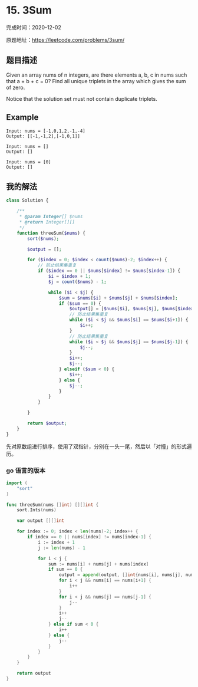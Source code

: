 # 15. 3Sum

完成时间：2020-12-02

原题地址：https://leetcode.com/problems/3sum/

## 题目描述

Given an array nums of n integers, are there elements a, b, c in nums such that a + b + c = 0? Find all unique triplets in the array which gives the sum of zero.

Notice that the solution set must not contain duplicate triplets.

## Example

```
Input: nums = [-1,0,1,2,-1,-4]
Output: [[-1,-1,2],[-1,0,1]]
```

```
Input: nums = []
Output: []
```

```
Input: nums = [0]
Output: []
```

## 我的解法
```php
class Solution {

    /**
     * @param Integer[] $nums
     * @return Integer[][]
     */
    function threeSum($nums) {
        sort($nums);

        $output = [];

        for ($index = 0; $index < count($nums)-2; $index++) {
            // 防止结果集重复
            if ($index == 0 || $nums[$index] != $nums[$index-1]) {
                $i = $index + 1;
                $j = count($nums) - 1;

                while ($i < $j) {
                    $sum = $nums[$i] + $nums[$j] + $nums[$index];
                    if ($sum == 0) {
                        $output[] = [$nums[$i], $nums[$j], $nums[$index]];
                        // 防止结果集重复
                        while ($i < $j && $nums[$i] == $nums[$i+1]) {
                            $i++;
                        }
                        // 防止结果集重复
                        while ($i < $j && $nums[$j] == $nums[$j-1]) {
                            $j--;
                        }
                        $i++;
                        $j--;
                    } elseif ($sum < 0) {
                        $i++;
                    } else {
                        $j--;
                    }                    
                }
            }

        }

        return $output;
    }
}
```

先对原数组进行排序，使用了双指针，分别在一头一尾，然后以「对撞」的形式遍历。

### go 语言的版本
```go
import (
    "sort"
)

func threeSum(nums []int) [][]int {
    sort.Ints(nums)

    var output [][]int

    for index := 0; index < len(nums)-2; index++ {
        if index == 0 || nums[index] != nums[index-1] {
            i := index + 1
            j := len(nums) - 1

            for i < j {
                sum := nums[i] + nums[j] + nums[index]
                if sum == 0 {
                    output = append(output, []int{nums[i], nums[j], nums[index]})
                    for i < j && nums[i] == nums[i+1] {
                        i++
                    }
                    for i < j && nums[j] == nums[j-1] {
                        j--
                    }
                    i++
                    j--
                } else if sum < 0 {
                    i++
                } else {
                    j--
                }     
            }
        }
    }

    return output
}
```
